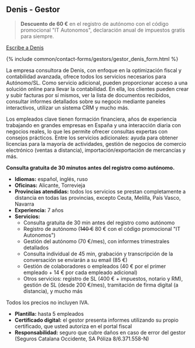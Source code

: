 <span id="denis-i" class="legacy-anchor"></span>
<span id="denis-i---gestor" class="legacy-anchor"></span>
## Denis - Gestor

> **Descuento de 60 €** en el registro de autónomo con el código promocional "IT Autonomos", declaración anual de impuestos gratis para siempre.

<a href="#" class="btn-contact-specialist" onclick="contactGestorDenis(); return false;">Escribe a Denis</a>

{% include common/contact-forms/gestors/gestor_denis_form.html %}

La empresa consultora de Denis, con enfoque en la optimización fiscal y contabilidad avanzada, ofrece todos los servicios necesarios para Autónomo/SL. Como servicio adicional, pueden proporcionar acceso a una solución online para llevar la contabilidad. En ella, los clientes pueden crear y subir facturas por sí mismos, ver la lista de documentos recibidos, consultar informes detallados sobre su negocio mediante paneles interactivos, utilizar un sistema CRM y mucho más.

Los empleados clave tienen formación financiera, años de experiencia trabajando en grandes empresas en España y una interacción diaria con negocios reales, lo que les permite ofrecer consultas expertas con consejos prácticos. Entre los servicios adicionales: ayuda para obtener licencias para la mayoría de actividades, gestión de negocios de comercio electrónico (ventas a distancia), importación/exportación de mercancías y más.

**Consulta gratuita de 30 minutos antes del registro como autónomo.**

- **Idiomas:** español, inglés, ruso
- **Oficinas:** Alicante, Torrevieja
- **Provincias atendidas:** todos los servicios se prestan completamente a distancia en todas las provincias, excepto Ceuta, Melilla, País Vasco, Navarra
- **Experiencia:** 7 años
- **Servicios:**
    - Consulta gratuita de 30 min antes del registro como autónomo
    - Registro de autónomo (<s>140 €</s> 80 € con el código promocional "IT Autonomos")
    - Gestión del autónomo (70 €/mes), con informes trimestrales detallados
    - Consulta individual de 45 min, grabación y transcripción de la conversación se enviarán a su email (85 €)
    - Gestión de colaboradores o empleados (40 € por el primer empleado + 14 € por cada empleado adicional)
    - Otros servicios: registro de SL (400 € + impuestos, notario y RM), gestión de SL (desde 200 €/mes), tramitación de firma digital (a distancia), y mucho más

Todos los precios no incluyen IVA.

- **Plantilla:** hasta 5 empleados
- **Certificado digital:** el gestor presenta informes utilizando su propio certificado, que usted autoriza en el portal fiscal
- **Responsabilidad:** seguro que cubre daños en caso de error del gestor (Seguros Catalana Occidente, SA Póliza 8/6.371.558-N) 
